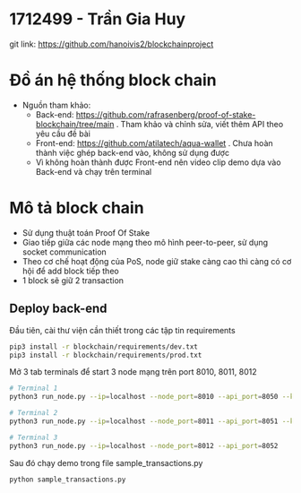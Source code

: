 # 1712499 - Trần Gia Huy
git link: https://github.com/hanoivis2/blockchainproject

# Đồ án hệ thống block chain
- Nguồn tham khảo:
    + Back-end: https://github.com/rafrasenberg/proof-of-stake-blockchain/tree/main
        . Tham khảo và chỉnh sửa, viết thêm API theo yêu cầu đề bài
    + Front-end: https://github.com/atilatech/aqua-wallet
        . Chưa hoàn thành việc ghép back-end vào, không sử dụng được
    + Vì không hoàn thành được Front-end nên video clip demo dựa vào Back-end và chạy trên terminal

# Mô tả block chain
 - Sử dụng thuật toán Proof Of Stake
 - Giao tiếp giữa các node mạng theo mô hình peer-to-peer, sử dụng socket communication
 - Theo cơ chế hoạt động của PoS, node giữ stake càng cao thì càng có cơ hội để add block tiếp theo
 - 1 block sẽ giữ 2 transaction

## Deploy back-end 
Đầu tiên, cài thư viện cần thiết trong các tập tin requirements

```sh
pip3 install -r blockchain/requirements/dev.txt
pip3 install -r blockchain/requirements/prod.txt
```

Mở 3 tab terminals để start 3 node mạng trên port 8010, 8011, 8012

```sh
# Terminal 1
python3 run_node.py --ip=localhost --node_port=8010 --api_port=8050 --key_file=./keys/genesis_private_key.pem

# Terminal 2
python3 run_node.py --ip=localhost --node_port=8011 --api_port=8051 --key_file=./keys/staker_private_key.pem

# Terminal 3
python3 run_node.py --ip=localhost --node_port=8012 --api_port=8052 
```

Sau đó chạy demo trong file sample_transactions.py

```sh
python sample_transactions.py
```

